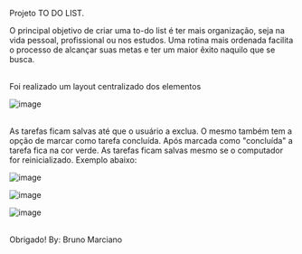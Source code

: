 Projeto TO DO LIST.

O principal objetivo de criar uma to-do list é ter mais organização, seja na vida pessoal, profissional ou nos estudos. 
Uma rotina mais ordenada facilita o processo de alcançar suas metas e ter um maior êxito naquilo que se busca.
<br><br />

Foi realizado um layout centralizado dos elementos

![image](https://github.com/obrunomarciano/to-do-list/assets/122938679/a79eb521-d933-4584-9484-5add4c3ce6b0)
<br><br />

As tarefas ficam salvas até que o usuário a exclua. O mesmo também tem a opção de marcar como tarefa concluída. Após marcada como "concluída" a tarefa fica na cor verde.
As tarefas ficam salvas mesmo se o computador for reinicializado.
Exemplo abaixo:

![image](https://github.com/obrunomarciano/to-do-list/assets/122938679/a6739470-2d53-4b61-ad54-db6cde51ca66)

![image](https://github.com/obrunomarciano/to-do-list/assets/122938679/55c2df63-a2b9-4526-b361-65ac36149206)

![image](https://github.com/obrunomarciano/to-do-list/assets/122938679/7e70b7b1-69f2-457f-ae72-d43696e6d15d)
<br><br />

Obrigado!
By: Bruno Marciano
